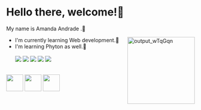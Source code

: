 # Hello there, welcome!👋
My name is Amanda Andrade .🍁<div><img align="right" alt="output_wTqGqn" src="https://media.discordapp.net/attachments/447932135916044289/947582723105648660/output_wTqGqn.gif" width=180></div>
- I'm currently learning Web development.🌱
- I'm learning Phyton as well.🌱
  <br><br>
   <a href="https://www.instagram.com/amandadnandrade/" target="_blank"> <img src="https://img.shields.io/badge/-Instagram-%23E4405F?style=for-the-badge&logo=instagram&logoColor=white" target="_blank" rel="noopener"></a>
   	<a href="https://discord.com/channels/@me" target="_blank"> <img src="https://img.shields.io/badge/Discord-7289DA?style=for-the-badge&logo=discord&logoColor=white" target="_blank"></a> 
    <a href = "mailto:amanda.dn.andrade@outlook.com"> <img src="https://img.shields.io/badge/-Gmail-%23333?style=for-the-badge&logo=gmail&logoColor=white" target="_blank"></a>
    <a href="https://steamcommunity.com/profiles/76561198043497005/"> <img src="https://img.shields.io/badge/Steam-000000?style=for-the-badge&logo=steam&logoColor=white"></a>
    <a href="https://www.linkedin.com/in/amanda-andrade-a7b3258b/" target="_blank"> <img src="https://img.shields.io/badge/-LinkedIn-%230077B5?style=for-the-badge&logo=linkedin&logoColor=white" target="_blank"></a>
    <br><br>

<div>
  <img src="https://cdn.jsdelivr.net/gh/devicons/devicon/icons/html5/html5-original.svg" width=45> 
  <img src="https://cdn.jsdelivr.net/gh/devicons/devicon/icons/css3/css3-original.svg" width=45>
  <img src="https://cdn.jsdelivr.net/gh/devicons/devicon/icons/python/python-original.svg" width=45>
</div>
